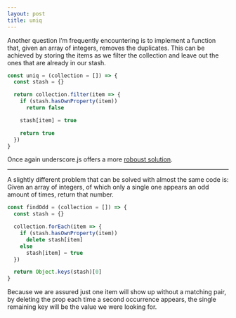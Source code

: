 ```yaml
---
layout: post
title: uniq
---
```


Another question I’m frequently encountering is to implement a function that, given an array of integers, removes the duplicates. This can be achieved by storing the items as we filter the collection and leave out the ones that are already in our stash.

```js
const uniq = (collection = []) => {
  const stash = {}

  return collection.filter(item => {
    if (stash.hasOwnProperty(item))
      return false

    stash[item] = true

    return true
  })
}
```

Once again underscore.js offers a more [roboust solution](http://underscorejs.org/docs/underscore.html#section-60).

***

A slightly different problem that can be solved with almost the same code is: Given an array of integers, of which only a single one appears an odd amount of times, return that number.

```js
const findOdd = (collection = []) => {
  const stash = {}

  collection.forEach(item => {
    if (stash.hasOwnProperty(item))
      delete stash[item]
    else
      stash[item] = true
  })

  return Object.keys(stash)[0]
}
```

Because we are assured just one item will show up without a matching pair, by deleting the prop each time a second occurrence appears, the single remaining key will be the value we were looking for.

